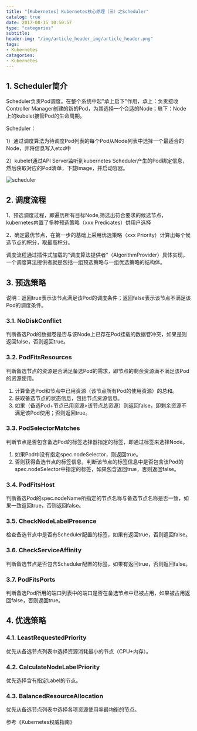 ```yaml
---
title: "[Kubernetes] Kubernetes核心原理（三）之Scheduler"
catalog: true
date: 2017-08-15 10:50:57
type: "categories"
subtitle:
header-img: "/img/article_header_img/article_header.png"
tags:
- Kubernetes
catagories:
- Kubernetes
---
```


## 1. Scheduler简介

Scheduler负责Pod调度。在整个系统中起"承上启下"作用，承上：负责接收Controller Manager创建的新的Pod，为其选择一个合适的Node；启下：Node上的kubelet接管Pod的生命周期。

Scheduler：

1）通过调度算法为待调度Pod列表的每个Pod从Node列表中选择一个最适合的Node，并将信息写入etcd中

2）kubelet通过API Server监听到kubernetes Scheduler产生的Pod绑定信息，然后获取对应的Pod清单，下载Image，并启动容器。

![scheduler](/img/article/kubernetes/kubernetes核心原理/scheduler.png)

## 2. 调度流程

1、预选调度过程，即遍历所有目标Node,筛选出符合要求的候选节点，kubernetes内置了多种预选策略（xxx Predicates）供用户选择

2、确定最优节点，在第一步的基础上采用优选策略（xxx Priority）计算出每个候选节点的积分，取最高积分。

调度流程通过插件式加载的“调度算法提供者”（AlgorithmProvider）具体实现，一个调度算法提供者就是包括一组预选策略与一组优选策略的结构体。

## 3. 预选策略

说明：返回true表示该节点满足该Pod的调度条件；返回false表示该节点不满足该Pod的调度条件。

### 3.1. NoDiskConflict

判断备选Pod的数据卷是否与该Node上已存在Pod挂载的数据卷冲突，如果是则返回false，否则返回true。

### 3.2. PodFitsResources

判断备选节点的资源是否满足备选Pod的需求，即节点的剩余资源满不满足该Pod的资源使用。

1. 计算备选Pod和节点中已用资源（该节点所有Pod的使用资源）的总和。
2. 获取备选节点的状态信息，包括节点资源信息。
3. 如果（备选Pod+节点已用资源>该节点总资源）则返回false，即剩余资源不满足该Pod使用；否则返回true。

### 3.3. PodSelectorMatches

判断节点是否包含备选Pod的标签选择器指定的标签，即通过标签来选择Node。

1. 如果Pod中没有指定spec.nodeSelector，则返回true。
2. 否则获得备选节点的标签信息，判断该节点的标签信息中是否包含该Pod的spec.nodeSelector中指定的标签，如果包含返回true，否则返回false。

### 3.4. PodFitsHost

判断备选Pod的spec.nodeName所指定的节点名称与备选节点名称是否一致，如果一致返回true，否则返回false。

### 3.5. CheckNodeLabelPresence

检查备选节点中是否有Scheduler配置的标签，如果有返回true，否则返回false。

### 3.6. CheckServiceAffinity

判断备选节点是否包含Scheduler配置的标签，如果有返回true，否则返回false。

### 3.7. PodFitsPorts

判断备选Pod所用的端口列表中的端口是否在备选节点中已被占用，如果被占用返回false，否则返回true。

## 4. 优选策略

### 4.1. LeastRequestedPriority

优先从备选节点列表中选择资源消耗最小的节点（CPU+内存）。

### 4.2. CalculateNodeLabelPriority

优先选择含有指定Label的节点。

### 4.3. BalancedResourceAllocation

优先从备选节点列表中选择各项资源使用率最均衡的节点。



参考《Kubernetes权威指南》